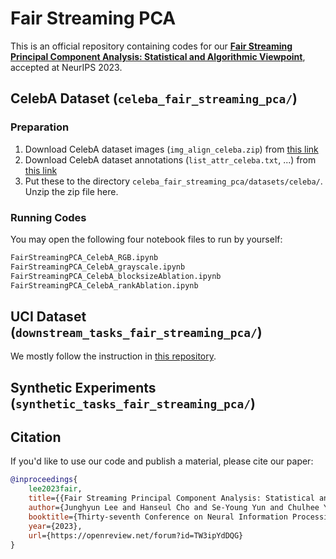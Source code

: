 # Fair Streaming PCA

This is an official repository containing codes for our [**Fair Streaming Principal Component Analysis: Statistical and Algorithmic Viewpoint**](https://arxiv.org/abs/2310.18593), accepted at NeurIPS 2023.

## CelebA Dataset (`celeba_fair_streaming_pca/`)

### Preparation

1. Download CelebA dataset images (`img_align_celeba.zip`) from [this link](https://drive.google.com/file/d/0B7EVK8r0v71pZjFTYXZWM3FlRnM/view?usp=sharing&resourcekey=0-dYn9z10tMJOBAkviAcfdyQ)
1. Download CelebA dataset annotations (`list_attr_celeba.txt`, ...) from [this link](https://drive.google.com/drive/folders/0B7EVK8r0v71pOC0wOVZlQnFfaGs?resourcekey=0-pEjrQoTrlbjZJO2UL8K_WQ)
1. Put these to the directory `celeba_fair_streaming_pca/datasets/celeba/`. Unzip the zip file here.

### Running Codes

You may open the following four notebook files to run by yourself:

```bash
FairStreamingPCA_CelebA_RGB.ipynb
FairStreamingPCA_CelebA_grayscale.ipynb
FairStreamingPCA_CelebA_blocksizeAblation.ipynb
FairStreamingPCA_CelebA_rankAblation.ipynb
```

## UCI Dataset (`downstream_tasks_fair_streaming_pca/`)

We mostly follow the instruction in [this repository](https://github.com/amazon-science/fair-pca).

## Synthetic Experiments (`synthetic_tasks_fair_streaming_pca/`)

## Citation

If you'd like to use our code and publish a material, please cite our paper:

```bibtex
@inproceedings{
    lee2023fair,
    title={{Fair Streaming Principal Component Analysis: Statistical and Algorithmic Viewpoint}},
    author={Junghyun Lee and Hanseul Cho and Se-Young Yun and Chulhee Yun},
    booktitle={Thirty-seventh Conference on Neural Information Processing Systems},
    year={2023},
    url={https://openreview.net/forum?id=TW3ipYdDQG}
}
```
